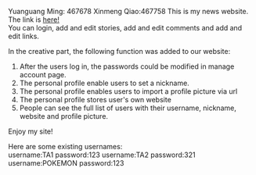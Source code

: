 Yuanguang Ming: 467678
Xinmeng Qiao:467758
This is my news website. The link is [here!](http://peterming.net/~peterming/news_website/login.php)  
You can login, add and edit stories, add and edit comments and add and edit links.

In the creative part, the following function was added to our website:

1. After the users log in, the passwords could be modified in manage account page.
2. The personal profile enable users to set a nickname.
3. The personal profile enables users to import a profile picture via url
4. The personal profile stores user's own website
5. People can see the full list of users with their username, nickname, website and profile picture.

Enjoy my site!  
  
Here are some existing usernames:  
username:TA1  password:123
username:TA2  password:321
username:POKEMON  password:123

